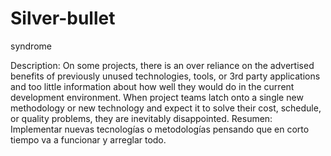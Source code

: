 # Silver-bullet
syndrome

Description: On some projects, there is an over reliance on the advertised benefits of previously unused technologies, tools, or 3rd party applications and too little information about how well they would do in the current development environment. When project teams latch onto a single new methodology or new technology and expect it to solve their cost, schedule, or quality problems, they are inevitably disappointed.
Resumen: Implementar nuevas tecnologías o metodologías pensando que en corto tiempo va a funcionar y arreglar todo.